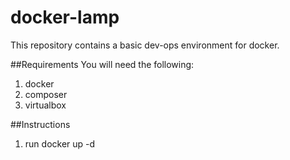 # docker-lamp
This repository contains a basic dev-ops environment for docker.

##Requirements
You will need the following:

1. docker
2. composer
3. virtualbox

##Instructions
1. run docker up -d
